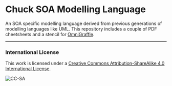 # Chuck SOA Modelling Language

An SOA specific modelling language derived from previous generations of modelling languages like UML. This repository includes a couple of PDF cheetsheets and a stencil for [OmniGraffle](https://www.omnigroup.com/omnigraffle).

---

### International License
This work is licensed under a [Creative Commons Attribution-ShareAlike 4.0 International License](http://creativecommons.org/licenses/by-sa/4.0/).

![CC-SA]

[CC-SA]: https://i.creativecommons.org/l/by-sa/4.0/88x31.png
